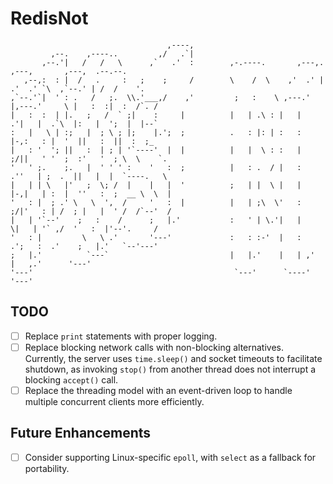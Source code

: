 # RedisNot
```
                                   ,----,
         ,--.    ,----..         ,/   .`|
       ,--.'|   /   /   \      ,`   .'  :        ,-.----.       ,---,.    ,---,       ,---,  .--.--.
   ,--,:  : |  /   .     :   ;    ;     /        \    /  \    ,'  .' |  .'  .' `\  ,`--.' | /  /    '.  
,`--.'`|  ' : .   /   ;.  \\.'___,/    ,'         ;   :    \ ,---.'   |,---.'     \ |   :  :|  :  /`. /  
|   :  :  | |.   ;   /  ` ;|    :     |          |   | .\ : |   |   .'|   |  .`\  |:   |  ';  |  |--`   
:   |   \ | :;   |  ; \ ; |;    |.';  ;          .   : |: | :   :  |-,:   : |  '  ||   :  ||  :  ;_     
|   : '  '; ||   :  | ; | '`----'  |  |          |   |  \ : :   |  ;/||   ' '  ;  :'   '  ; \  \    `.  
'   ' ;.    ;.   |  ' ' ' :    '   :  ;          |   : .  / |   :   .''   | ;  .  ||   |  |  `----.   \ 
|   | | \   |'   ;  \; /  |    |   |  '          ;   | |  \ |   |  |-,|   | :  |  ''   :  ;  __ \  \  | 
'   : |  ; .' \   \  ',  /     '   :  |          |   | ;\  \'   :  ;/|'   : | /  ; |   |  ' /  /`--'  / 
|   | '`--'    ;   :    /      ;   |.'           :   ' | \.'|   |    \|   | '` ,/  '   :  |'--'.     /  
'   : |         \   \ .'       '---'             :   : :-'  |   :   .';   :  .'    ;   |.'   `--'---'   
;   |.'          `---`                           |   |.'    |   | ,'  |   ,.'      '---'                
'---'                                             `---'      `----'    '---'                             
```

## TODO

- [ ] Replace `print` statements with proper logging.
- [ ] Replace blocking network calls with non-blocking alternatives. Currently, the server uses `time.sleep()` and socket timeouts to facilitate shutdown, as invoking `stop()` from another thread does not interrupt a blocking `accept()` call.
- [ ] Replace the threading model with an event-driven loop to handle multiple concurrent clients more efficiently.

## Future Enhancements

- [ ] Consider supporting Linux-specific `epoll`, with `select` as a fallback for portability.

